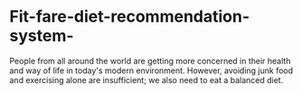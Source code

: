 # Fit-fare-diet-recommendation-system-
People from all around the world are getting more concerned in their health and way of life in today's modern environment. However, avoiding junk food and exercising alone are insufficient; we also need to eat a balanced diet.

